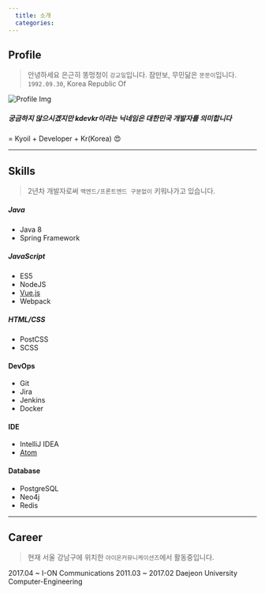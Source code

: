 ```yaml
---
  title: 소개
  categories:
---
```

## Profile
> 안녕하세요 은근히 똥멍청이 `강교일`입니다.
> 잠만보, 무민닮은 `뚠뚠이`입니다.
> `1992.09.30`, Korea Republic Of

![Profile Img](/images/snorlax.gif)

##### 궁금하지 않으시겠지만 kdevkr이라는 닉네임은 대한민국 개발자를 의미합니다
= Kyoil + Developer + Kr(Korea)   :heart_eyes:

---
## Skills
> 2년차 개발자로써 `백엔드/프론트엔드 구분없이` 키워나가고 있습니다.

##### Java
- Java 8
- Spring Framework

##### JavaScript
- ES5
- NodeJS
- [Vue.js](https://vuejs.org/)
- Webpack

##### HTML/CSS
- PostCSS
- SCSS

#### DevOps
- Git
- Jira
- Jenkins
- Docker

#### IDE
- IntelliJ IDEA
- [Atom](https://atom.io/)

#### Database
- PostgreSQL
- Neo4j
- Redis

---
## Career
> 현재 서울 강남구에 위치한 `아이온커뮤니케이션즈`에서 활동중입니다.

2017.04 ~ I-ON Communications
2011.03 ~ 2017.02 Daejeon University Computer-Engineering
